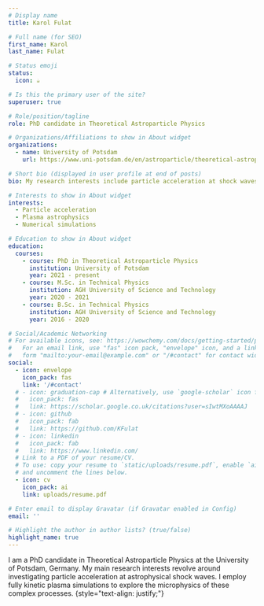 ```yaml
---
# Display name
title: Karol Fulat

# Full name (for SEO)
first_name: Karol
last_name: Fulat

# Status emoji
status:
  icon: ☕️

# Is this the primary user of the site?
superuser: true

# Role/position/tagline
role: PhD candidate in Theoretical Astroparticle Physics

# Organizations/Affiliations to show in About widget
organizations:
  - name: University of Potsdam
    url: https://www.uni-potsdam.de/en/astroparticle/theoretical-astroparticle-physics/group-members

# Short bio (displayed in user profile at end of posts)
bio: My research interests include particle acceleration at shock waves.

# Interests to show in About widget
interests:
  - Particle acceleration
  - Plasma astrophysics
  - Numerical simulations

# Education to show in About widget
education:
  courses:
    - course: PhD in Theoretical Astroparticle Physics
      institution: University of Potsdam
      year: 2021 - present
    - course: M.Sc. in Technical Physics
      institution: AGH University of Science and Technology
      year: 2020 - 2021
    - course: B.Sc. in Technical Physics
      institution: AGH University of Science and Technology
      year: 2016 - 2020

# Social/Academic Networking
# For available icons, see: https://wowchemy.com/docs/getting-started/page-builder/#icons
#   For an email link, use "fas" icon pack, "envelope" icon, and a link in the
#   form "mailto:your-email@example.com" or "/#contact" for contact widget.
social:
  - icon: envelope
    icon_pack: fas
    link: '/#contact'
  # - icon: graduation-cap # Alternatively, use `google-scholar` icon from `ai` icon pack
  #   icon_pack: fas
  #   link: https://scholar.google.co.uk/citations?user=sIwtMXoAAAAJ
  # - icon: github
  #   icon_pack: fab
  #   link: https://github.com/KFulat
  # - icon: linkedin
  #   icon_pack: fab
  #   link: https://www.linkedin.com/
  # Link to a PDF of your resume/CV.
  # To use: copy your resume to `static/uploads/resume.pdf`, enable `ai` icons in `params.yaml`,
  # and uncomment the lines below.
  - icon: cv
    icon_pack: ai
    link: uploads/resume.pdf

# Enter email to display Gravatar (if Gravatar enabled in Config)
email: ''

# Highlight the author in author lists? (true/false)
highlight_name: true
---
```


I am a PhD candidate in Theoretical Astroparticle Physics at the University of Potsdam, Germany. My main research interests revolve around investigating particle acceleration at astrophysical shock waves. I employ fully kinetic plasma simulations to explore the microphysics of these complex processes.
{style="text-align: justify;"}
